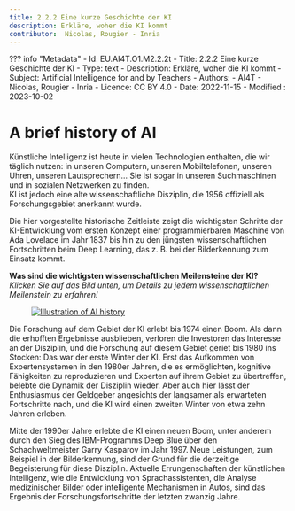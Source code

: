 ```yaml
---
title: 2.2.2 Eine kurze Geschichte der KI
description: Erkläre, woher die KI kommt
contributor:  Nicolas, Rougier - Inria
---
```

??? info "Metadata"
    - Id: EU.AI4T.O1.M2.2.2t
    - Title: 2.2.2 Eine kurze Geschichte der KI
    - Type: text
    - Description: Erkläre, woher die KI kommt
    - Subject: Artificial Intelligence for and by Teachers
    - Authors:
        - AI4T 
        - Nicolas, Rougier - Inria
    - Licence: CC BY 4.0
    - Date: 2022-11-15
    - Modified : 2023-10-02


# A brief history of AI
Künstliche Intelligenz ist heute in vielen Technologien enthalten, die wir täglich nutzen: in unseren Computern, unseren Mobiltelefonen, unseren Uhren, unseren Lautsprechern... Sie ist sogar in unseren Suchmaschinen und in sozialen Netzwerken zu finden.  
KI ist jedoch eine alte wissenschaftliche Disziplin, die 1956 offiziell als Forschungsgebiet anerkannt wurde.

Die hier vorgestellte historische Zeitleiste zeigt die wichtigsten Schritte der KI-Entwicklung vom ersten Konzept einer programmierbaren Maschine von Ada Lovelace im Jahr 1837 bis hin zu den jüngsten wissenschaftlichen Fortschritten beim Deep Learning, das z. B. bei der Bilderkennung zum Einsatz kommt.

**Was sind die wichtigsten wissenschaftlichen Meilensteine der KI?**  
_Klicken Sie auf das Bild unten, um Details zu jedem wissenschaftlichen Meilenstein zu erfahren!_

<a href="2-2-2-Discover-AI-history-DE/AI-history-DE.html" target="_blank">
<figure>
  <img src="Images/AI-historical-timeline-DE.png" alt="Illustration of AI history"/>
</figure></a>


Die Forschung auf dem Gebiet der KI erlebt bis 1974 einen Boom.
Als dann die erhofften Ergebnisse ausblieben, verloren die Investoren das Interesse an der Disziplin, und die Forschung auf diesem Gebiet geriet bis 1980 ins Stocken: Das war der erste Winter der KI. Erst das Aufkommen von Expertensystemen in den 1980er Jahren, die es ermöglichten, kognitive Fähigkeiten zu reproduzieren und Experten auf ihrem Gebiet zu übertreffen, belebte die Dynamik der Disziplin wieder. Aber auch hier lässt der Enthusiasmus der Geldgeber angesichts der langsamer als erwarteten Fortschritte nach, und die KI wird einen zweiten Winter von etwa zehn Jahren erleben.

Mitte der 1990er Jahre erlebte die KI einen neuen Boom, unter anderem durch den Sieg des IBM-Programms Deep Blue über den Schachweltmeister Garry Kasparov im Jahr 1997. Neue Leistungen, zum Beispiel in der Bilderkennung, sind der Grund für die derzeitige Begeisterung für diese Disziplin. Aktuelle Errungenschaften der künstlichen Intelligenz, wie die Entwicklung von Sprachassistenten, die Analyse medizinischer Bilder oder intelligente Mechanismen in Autos, sind das Ergebnis der Forschungsfortschritte der letzten zwanzig Jahre.        
